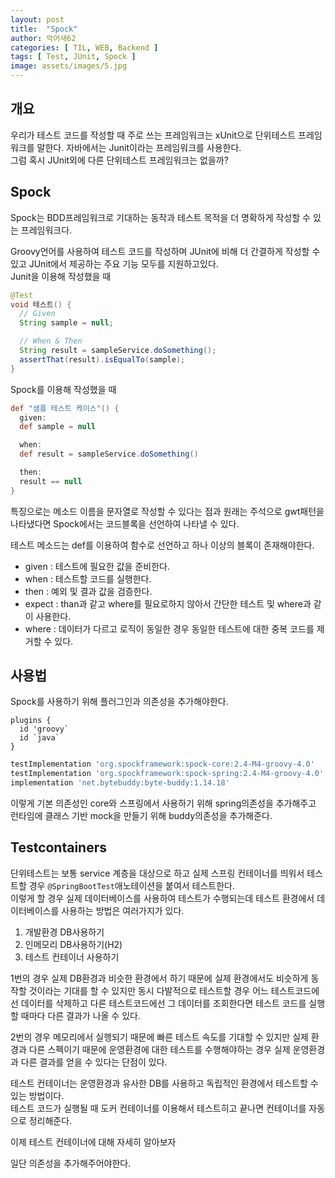 ```yaml
---
layout: post
title:  "Spock"
author: 악어새62
categories: [ TIL, WEB, Backend ]
tags: [ Test, JUnit, Spock ]
image: assets/images/5.jpg
---
```

## 개요

우리가 테스트 코드를 작성할 때 주로 쓰는 프레임워크는 xUnit으로 단위테스트 프레임워크를 말한다. 자바에서는 Junit이라는 프레임워크를 사용한다.  
그럼 혹시 JUnit외에 다른 단위테스트 프레임워크는 없을까?

## Spock

Spock는 BDD프레임워크로 기대하는 동작과 테스트 목적을 더 명확하게 작성할 수 있는 프레임워크다.

Groovy언어를 사용하여 테스트 코드를 작성하며 JUnit에 비해 더 간결하게 작성할 수 있고 JUnit에서 제공하는 주요 기능 모두를 지원하고있다.  
Junit을 이용해 작성했을 때
```java
@Test
void 테스트() {
  // Given
  String sample = null;

  // When & Then
  String result = sampleService.doSomething();
  assertThat(result).isEqualTo(sample);
}
```
Spock를 이용해 작성했을 때
```groovy
def "샘플 테스트 케이스"() {
  given:
  def sample = null

  when:
  def result = sampleService.doSomething()

  then:
  result == null
}
```
특징으로는 메소드 이름을 문자열로 작성할 수 있다는 점과 원래는 주석으로 gwt패턴을 나타냈다면 Spock에서는 코드블록을 선언하여 나타낼 수 있다.

테스트 메소드는 def를 이용하여 함수로 선언하고 하나 이상의 블록이 존재해야한다.

* given : 테스트에 필요한 값을 준비한다.
* when : 테스트할 코드를 실행한다.
* then : 예외 및 결과 값을 검증한다.
* expect : than과 같고 where를 필요로하지 않아서 간단한 테스트 및 where과 같이 사용한다.
* where : 데이터가 다르고 로직이 동일한 경우 동일한 테스트에 대한 중복 코드를 제거할 수 있다.

## 사용법

Spock를 사용하기 위해 플러그인과 의존성을 추가해야한다.
```
plugins {
  id 'groovy`
  id `java`
}
```
```gradle
testImplementation 'org.spockframework:spock-core:2.4-M4-groovy-4.0'
testImplementation 'org.spockframework:spock-spring:2.4-M4-groovy-4.0'
implementation 'net.bytebuddy:byte-buddy:1.14.18'
```
이렇게 기본 의존성인 core와 스프링에서 사용하기 위해 spring의존성을 추가해주고 런타임에 클래스 기반 mock을 만들기 위해 buddy의존성을 추가해준다.

## Testcontainers

단위테스트는 보통 service 계층을 대상으로 하고 실제 스프링 컨테이너를 띄워서 테스트할 경우 `@SpringBootTest`애노테이션을 붙여서 테스트한다.  
이렇게 할 경우 실제 데이터베이스를 사용하여 테스트가 수행되는데 테스트 환경에서 데이터베이스를 사용하는 방법은 여러가지가 있다.

1. 개발환경 DB사용하기
2. 인메모리 DB사용하기(H2)
3. 테스트 컨테이너 사용하기

1번의 경우 실제 DB환경과 비슷한 환경에서 하기 때문에 실제 환경에서도 비슷하게 동작할 것이라는 기대를 할 수 있지만 동시 다발적으로 테스트할 경우 어느 테스트코드에선 데이터를 삭제하고 다른 테스트코드에선 그 데이터를 조회한다면 테스트 코드를 실행할 때마다 다른 결과가 나올 수 있다.

2번의 경우 메모리에서 실행되기 때문에 빠른 테스트 속도를 기대할 수 있지만 실제 환경과 다른 스펙이기 때문에 운영환경에 대한 테스트를 수행해야하는 경우 실제 운영환경과 다른 결과를 얻을 수 있다는 단점이 있다.

테스트 컨테이너는 운영환경과 유사한 DB를 사용하고 독립적인 환경에서 테스트할 수 있는 방법이다.  
테스트 코드가 실행될 때 도커 컨테이너를 이용해서 테스트히고 끝나면 컨테이너를 자동으로 정리해준다.

이제 테스트 컨테이너에 대해 자세히 알아보자

일단 의존성을 추가해주어야한다.
